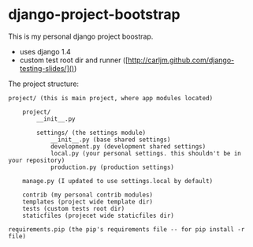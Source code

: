 django-project-bootstrap
========================

This is my personal django project boostrap.

* uses django 1.4
* custom test root dir and runner ([http://carljm.github.com/django-testing-slides/]())

The project structure:

    project/ (this is main project, where app modules located)

        project/
            __init__.py

            settings/ (the settings module)
                __init__.py (base shared settings)
                development.py (development shared settings)
                local.py (your personal settings. this shouldn't be in your repository)
                production.py (production settings)

        manage.py (I updated to use settings.local by default)

        contrib (my personal contrib modules)
        templates (project wide template dir)
        tests (custom tests root dir)
        staticfiles (projecet wide staticfiles dir)

    requirements.pip (the pip's requirements file -- for pip install -r file)

